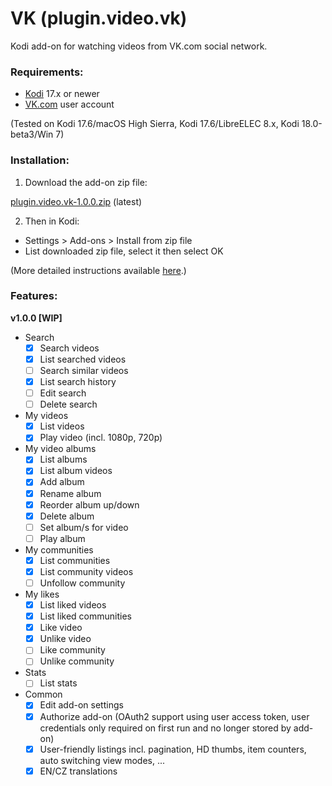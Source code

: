 # VK (plugin.video.vk)

Kodi add-on for watching videos from VK.com social network.

### Requirements:

- [Kodi](https://kodi.tv) 17.x or newer
- [VK.com](https://vk.com) user account

(Tested on Kodi 17.6/macOS High Sierra, Kodi 17.6/LibreELEC 8.x, Kodi 18.0-beta3/Win 7)

### Installation:

1. Download the add-on zip file:

[plugin.video.vk-1.0.0.zip](http://) (latest)

2. Then in Kodi:

- Settings > Add-ons > Install from zip file
- List downloaded zip file, select it then select OK

(More detailed instructions available [here](https://kodi.wiki/view/HOW-TO:Install_add-ons_from_zip_files).)

### Features:

**v1.0.0 [WIP]**

- Search
    - [x] Search videos
    - [x] List searched videos
    - [ ] Search similar videos
    - [x] List search history
    - [ ] Edit search
    - [ ] Delete search
- My videos
    - [x] List videos
    - [x] Play video (incl. 1080p, 720p)
- My video albums
    - [x] List albums
    - [x] List album videos
    - [x] Add album
    - [x] Rename album
    - [x] Reorder album up/down
    - [x] Delete album
    - [ ] Set album/s for video
    - [ ] Play album
- My communities
    - [x] List communities
    - [x] List community videos
    - [ ] Unfollow community
- My likes
    - [x] List liked videos
    - [x] List liked communities
    - [x] Like video
    - [x] Unlike video
    - [ ] Like community
    - [ ] Unlike community
- Stats
    - [ ] List stats
- Common
    - [x] Edit add-on settings
    - [x] Authorize add-on (OAuth2 support using user access token, user credentials only required on first run and no longer stored by add-on)
    - [x] User-friendly listings incl. pagination, HD thumbs, item counters, auto switching view modes, ...
    - [x] EN/CZ translations
